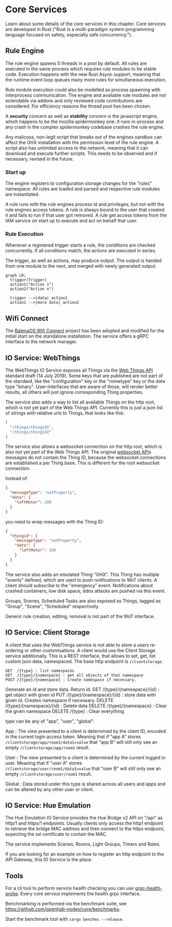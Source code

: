 # Core Services

Learn about some details of the core services in this chapter.
Core services are developed in Rust ("Rust is a multi-paradigm system programming language focused on safety, especially safe concurrency.").

## Rule Engine

The rule engine spawns 5 threads in a pool by default.
All rules are executed in the same process which requires rule modules to be stable code.
Execution happens with the new Rust Async support, meaning that the runtime event loop queues many more rules for simultaneous execution.

Rule module execution could also be modelled as process spawning with interprocess communication.
The engine and available rule modules are not extendable via addons and only reviewed code contributions are considered.
For efficiency reasons the thread pool has been chosen.

A **security** concern as well as **stability** concern is the javascript engine, which happens to be the mozilla spidermonkey one.
It runs in-process and any crash in the complex spidermonkey codebase crashes the rule engine.

Any malicous, non-legit script that breaks out of the engines sandbox can affect the OHX installation with the permission level of the rule engine.
A script also has unlimited access to the network, meaning that it can download and execute further scripts.
This needs to be observed and if necessary, revised in the future.

### Start up

The engine registers to configuration storage changes for the "rules" namespace.
All rules are loaded and parsed and respective rule modules are instantiated.

A rule runs with the rule engines process id and privileges, but not with the rule engines access tokens.
A rule is always bound to the user that created it and fails to run if that user got removed.
A rule get access tokens from the IAM service on start up to execute and act on behalf that user.

### Rule Execution

Whenever a registered trigger starts a rule, the conditions are checked concurrently.
If all conditions match, the actions are executed in series.

The trigger, as well as actions, may produce output.
The output is handed from one module to the next, and merged with newly generated output.

```mermaid
graph LR;
  trigger(Trigger)
  action1("Action 1")
  action2("Action n")

  trigger -->|data| action1
  action1 -->|more data| action2
```

## Wifi Connect

The [BalenaOS Wifi Connect](https://github.com/balena-io/wifi-connect) project has been adopted and modified for the initial start on the standalone installation.
The service offers a gRPC interface to the network manager.

## IO Service: WebThings

The WebThings IO Service exposes all Things via the [Web Things API](https://iot.mozilla.org/wot/) standard draft (14 July 2019).
Some keys that are published are not part of the standard, like the "configuration" key or the "mimetype" key or the data type "binary".
User-interfaces that are aware of those, will render better results, all others will just ignore corresponding Thing properties.

The service also adds a way to list all available Things on the http root, which is not yet part of the Web Things API.
Currently this is just a json list of strings with relative urls to Things, that looks like this:
```json
[
  "/things/thingid1",
  "/things/thingid2"
]
```

The service also allows a websocket connection on the http root, which is also not yet part of the Web Things API.
The original [websocket API](https://iot.mozilla.org/wot/#web-thing-websocket-api)s messages do not contain the Thing ID, because the websocket connections are established a per Thing base.
This is different for the root websocket connection.

Instead of: 
```json
{
  "messageType": "setProperty",
  "data": {
    "leftMotor": 100
  }
}
```

you need to wrap messages with the Thing ID:
```json
{
  "thingid": {
    "messageType": "setProperty",
    "data": {
      "leftMotor": 100
    }
  }
}
```

The service also adds an emulated Thing "OHX".
This Thing has multiple "events" defined, which are used to push notifications to WoT clients.
A client should subscribe to the "emergency" event.
Notifications about crashed containers, low disk space, ddos attacks are pushed via this event.

Groups, Scenes, Scheduled Tasks are also exposed as Things, tagged as "Group", "Scene", "Scheduled" respectively.

Generic rule creation, editing, removal is not part of the WoT interface.

## IO Service: Client Storage

A client that uses the WebThings service is not able to store a users re-ordering or other customisations.
A client would use the Client Storage service additionally.
This is a REST interface, that allows to set, get, list custom json data, namespaced.
The base http endpoint is `/clientstorage`.

    GET  /{type} : list namespaces
    GET  /{type}/{namespace} : get all objects of that namespace
    POST /{type}/{namespace} : Create namespace if necessary.
Generate an id and store data.
Return id.
    GET  /{type}/{namespace}/{id} : get object with given id
    PUT  /{type}/{namespace}/{id} : store data with given id.
Creates namespace if necessary.
    DELETE /{type}/{namespace}/{id} : Delete data
    DELETE /{type}/{namespace} : Clear the given namespace
    DELETE /{type} : Clear everything

*type* can be any of "app", "user", "global".

App
: The view presented to a client is determined by the client ID, encoded in the current login access token.
Meaning that if "app A" stores `/clientstorage/app/room1/data1=value` that "app B" will still only see an empty `/clientstorage/app/room1` result.

User
: The view presented to a client is determined by the current logged in user.
Meaning that if "user A" stores `/clientstorage/user/room1/data1=value` that "user B" will still only see an empty `/clientstorage/user/room1` result.

Global
: Data stored under this type is shared across all users and apps and can be altered by any other user or client.

## IO Service: Hue Emulation

The Hue Emulation IO Service provides the Hue Bridge v2 API on "/api" as http/1 and https/1 endpoints.
Usually clients only access the http1 endpoint to retrieve the bridge MAC address and then connect to the https endpoint, expecting the ssl certificate to contain the MAC.

The service implements Scenes, Rooms, Light Groups, Timers and Rules.

If you are looking for an example on how to register an http endpoint to the API Gateway, this IO Service is the place.

## Tools

For a cli tool to perform service health checking you can use [grpc-health-probe](https://github.com/grpc-ecosystem/grpc-health-probe).
Every core service implements the health grpc interface.

Benchmarking is performed via the benchmark suite, see https://github.com/openhab-nodes/core/benchmarks.

Start the benchmark tool with `cargo benches --release`.